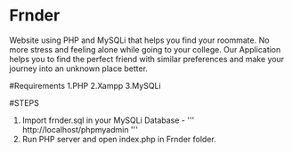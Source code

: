 # Frnder
Website using PHP and MySQLi that helps you find your roommate. No more stress and feeling alone while going to your college. Our Application helps you to find the perfect friend with similar preferences and make your journey into an unknown place better.

#Requirements
1.PHP 
2.Xampp
3.MySQLi

#STEPS
1. Import frnder.sql in your MySQLi Database - ''' http://localhost/phpmyadmin '''
2. Run PHP server and open index.php in Frnder folder.
